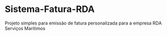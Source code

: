 # Sistema-Fatura-RDA
Projeto simples para emissão de fatura personalizada para a empresa RDA Serviços Marítimos

